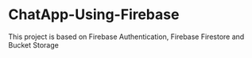# ChatApp-Using-Firebase
This project is based on Firebase Authentication, Firebase Firestore and Bucket Storage
